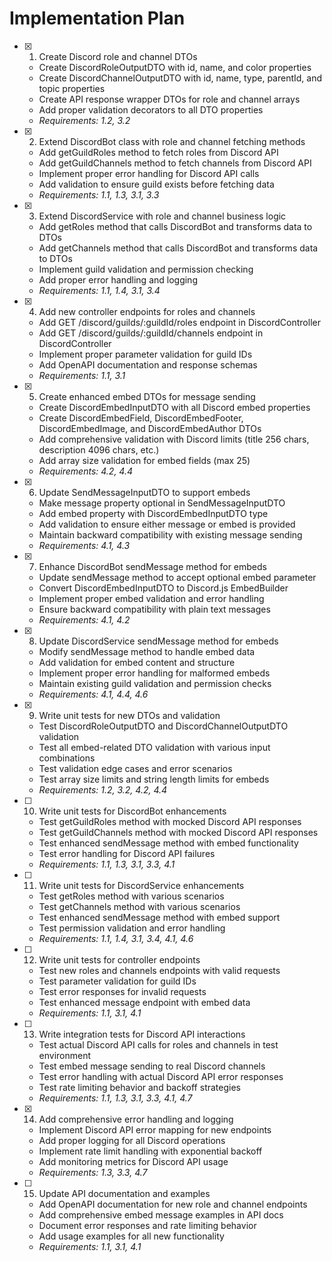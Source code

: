 # Implementation Plan

- [x] 1. Create Discord role and channel DTOs

  - Create DiscordRoleOutputDTO with id, name, and color properties
  - Create DiscordChannelOutputDTO with id, name, type, parentId, and topic properties
  - Create API response wrapper DTOs for role and channel arrays
  - Add proper validation decorators to all DTO properties
  - _Requirements: 1.2, 3.2_

- [x] 2. Extend DiscordBot class with role and channel fetching methods

  - Add getGuildRoles method to fetch roles from Discord API
  - Add getGuildChannels method to fetch channels from Discord API
  - Implement proper error handling for Discord API calls
  - Add validation to ensure guild exists before fetching data
  - _Requirements: 1.1, 1.3, 3.1, 3.3_

- [x] 3. Extend DiscordService with role and channel business logic

  - Add getRoles method that calls DiscordBot and transforms data to DTOs
  - Add getChannels method that calls DiscordBot and transforms data to DTOs
  - Implement guild validation and permission checking
  - Add proper error handling and logging
  - _Requirements: 1.1, 1.4, 3.1, 3.4_

- [x] 4. Add new controller endpoints for roles and channels

  - Add GET /discord/guilds/:guildId/roles endpoint in DiscordController
  - Add GET /discord/guilds/:guildId/channels endpoint in DiscordController
  - Implement proper parameter validation for guild IDs
  - Add OpenAPI documentation and response schemas
  - _Requirements: 1.1, 3.1_

- [x] 5. Create enhanced embed DTOs for message sending

  - Create DiscordEmbedInputDTO with all Discord embed properties
  - Create DiscordEmbedField, DiscordEmbedFooter, DiscordEmbedImage, and DiscordEmbedAuthor DTOs
  - Add comprehensive validation with Discord limits (title 256 chars, description 4096 chars, etc.)
  - Add array size validation for embed fields (max 25)
  - _Requirements: 4.2, 4.4_

- [x] 6. Update SendMessageInputDTO to support embeds

  - Make message property optional in SendMessageInputDTO
  - Add embed property with DiscordEmbedInputDTO type
  - Add validation to ensure either message or embed is provided
  - Maintain backward compatibility with existing message sending
  - _Requirements: 4.1, 4.3_

- [x] 7. Enhance DiscordBot sendMessage method for embeds

  - Update sendMessage method to accept optional embed parameter
  - Convert DiscordEmbedInputDTO to Discord.js EmbedBuilder
  - Implement proper embed validation and error handling
  - Ensure backward compatibility with plain text messages
  - _Requirements: 4.1, 4.2_

- [x] 8. Update DiscordService sendMessage method for embeds

  - Modify sendMessage method to handle embed data
  - Add validation for embed content and structure
  - Implement proper error handling for malformed embeds
  - Maintain existing guild validation and permission checks
  - _Requirements: 4.1, 4.4, 4.6_

- [x] 9. Write unit tests for new DTOs and validation

  - Test DiscordRoleOutputDTO and DiscordChannelOutputDTO validation
  - Test all embed-related DTO validation with various input combinations
  - Test validation edge cases and error scenarios
  - Test array size limits and string length limits for embeds
  - _Requirements: 1.2, 3.2, 4.2, 4.4_

- [ ] 10. Write unit tests for DiscordBot enhancements

  - Test getGuildRoles method with mocked Discord API responses
  - Test getGuildChannels method with mocked Discord API responses
  - Test enhanced sendMessage method with embed functionality
  - Test error handling for Discord API failures
  - _Requirements: 1.1, 1.3, 3.1, 3.3, 4.1_

- [ ] 11. Write unit tests for DiscordService enhancements

  - Test getRoles method with various scenarios
  - Test getChannels method with various scenarios
  - Test enhanced sendMessage method with embed support
  - Test permission validation and error handling
  - _Requirements: 1.1, 1.4, 3.1, 3.4, 4.1, 4.6_

- [ ] 12. Write unit tests for controller endpoints

  - Test new roles and channels endpoints with valid requests
  - Test parameter validation for guild IDs
  - Test error responses for invalid requests
  - Test enhanced message endpoint with embed data
  - _Requirements: 1.1, 3.1, 4.1_

- [ ] 13. Write integration tests for Discord API interactions

  - Test actual Discord API calls for roles and channels in test environment
  - Test embed message sending to real Discord channels
  - Test error handling with actual Discord API error responses
  - Test rate limiting behavior and backoff strategies
  - _Requirements: 1.1, 1.3, 3.1, 3.3, 4.1, 4.7_

- [x] 14. Add comprehensive error handling and logging

  - Implement Discord API error mapping for new endpoints
  - Add proper logging for all Discord operations
  - Implement rate limit handling with exponential backoff
  - Add monitoring metrics for Discord API usage
  - _Requirements: 1.3, 3.3, 4.7_

- [ ] 15. Update API documentation and examples
  - Add OpenAPI documentation for new role and channel endpoints
  - Add comprehensive embed message examples in API docs
  - Document error responses and rate limiting behavior
  - Add usage examples for all new functionality
  - _Requirements: 1.1, 3.1, 4.1_
